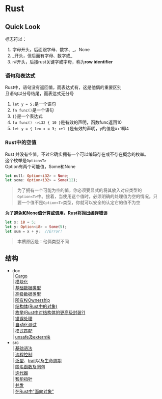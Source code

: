# Rust
## Quick Look
标志符以：<br>
1. 字母开头，后面跟字母、数字、_、None
2. _开头，但后面有字母、数字或\_
3. r#开头，后接rust关键字或字母，称为**row identifier**

### 语句和表达式
Rust中，语句没有返回值，而表达式有，这是他俩的重要区别<br>
且语句以分号结尾，而表达式无分号<br>
1. `let y = 5;`是一个语句
2. `fn func()`是一个语句
3. `{}`是一个表达式
4. `fu func() ->i32 { 10 }`是有效的声明，函数func返回10
5. `let y = { lex x = 3; x+1 }`是有效的声明，y的值是x+1即4

### Rust中的空值
Rust 并没有空值，不过它确实拥有一个可以编码存在或不存在概念的枚举。<br>
这个枚举是`Option<T>`<br>
Option有两个可能值，Some和None
```rs
let null: Option<i32> = None;
let some: Option<i32> = Some(12);
```
> 为了拥有一个可能为空的值，你必须要显式的将其放入对应类型的`Option<T>`中。接着，当使用这个值时，必须明确的处理值为空的情况。只要一个值不是`Option<T>`类型，你就可以安全的认定它的值不为空

**为了避免和None值计算或调用，Rust将抛出编译错误**
```rs
let x: i8 = 5;
let y: Option<i8> = Some(5);
let sum = x + y;  //Error!
```
> 本质原因是：他俩类型不同

## 结构
- doc<br>
| [Cargo](./doc/cargo.md)<br>
| [模块化](./doc/modularize.md)<br>
| [基础数据类型](./doc/base_type.md)<br>
| [高级数据类型](./doc/advanced_type.md)<br>
| [所有权Ownership](./doc/ownership.md)<br>
| [结构体(Rust中的对象)](./doc/structure.md)<br>
| [枚举(Rust中对结构体的更高级封装?)](./doc/enums.md)<br>
| [错误处理](./doc/error_handle.md)<br>
| [自动化测试](./doc/auto_testing.md)<br>
| [模式匹配](./doc/patterns.md)<br>
| [unsafe及extern块](./doc/unsafe.md)<br>
- src<br>
| [基础语法](./src/main.rs)<br>
| [流程控制](./src/process_control.rs)<br>
| [泛型](./src/generics.rs)、[trait](./src/traits.rs)以及[生命周期](./src/lifecricle.rs)<br>
| [匿名函数及闭包](./src/anonymous_function.rs)<br>
| [迭代器](./src/iterator.rs)<br>
| [智能指针](./src/smart_pointer.rs)<br>
| [并发](./src/concurrent.rs)<br>
| [在Rust中"面向对象"](./src/oo.rs)<br>
